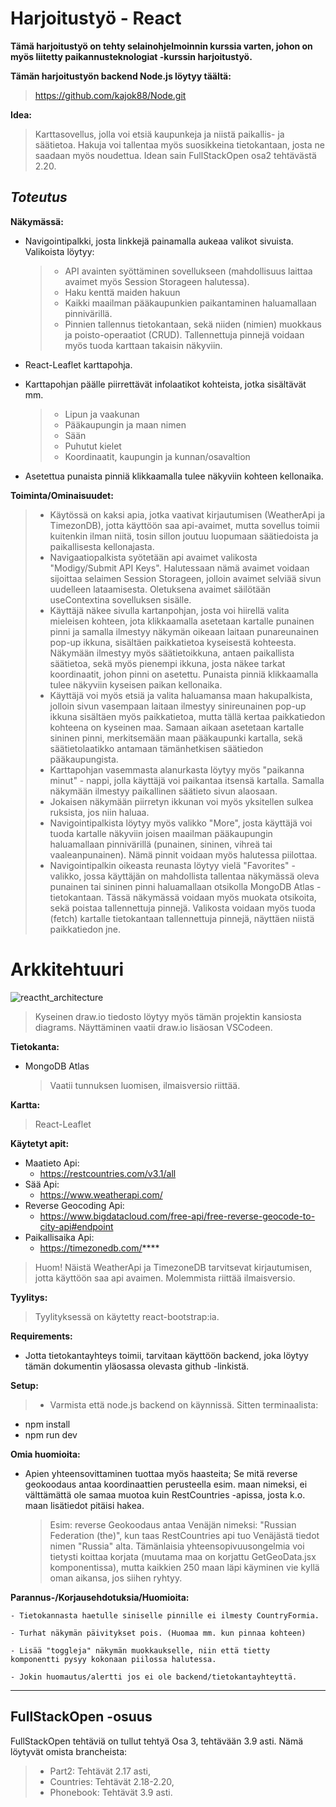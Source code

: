 # Harjoitustyö - React

**Tämä harjoitustyö on tehty selainohjelmoinnin kurssia varten, johon on myös liitetty paikannusteknologiat -kurssin harjoitustyö.**

**Tämän harjoitustyön backend Node.js löytyy täältä:**

> https://github.com/kajok88/Node.git

**Idea:**

> Karttasovellus, jolla voi etsiä kaupunkeja ja niistä paikallis- ja säätietoa. Hakuja voi tallentaa myös suosikkeina tietokantaan, josta ne saadaan myös noudettua. Idean sain FullStackOpen osa2 tehtävästä 2.20.

## *Toteutus*

**Näkymässä:**

- Navigointipalkki, josta linkkejä painamalla aukeaa valikot sivuista. Valikoista löytyy:

  > - API avainten syöttäminen sovellukseen (mahdollisuus laittaa avaimet myös Session Storageen halutessa).
  > - Haku kenttä maiden hakuun
  > - Kaikki maailman pääkaupunkien paikantaminen haluamallaan pinnivärillä.
  > - Pinnien tallennus tietokantaan, sekä niiden (nimien) muokkaus ja poisto-operaatiot (CRUD). Tallennettuja pinnejä voidaan myös tuoda karttaan takaisin näkyviin.
  >
- React-Leaflet karttapohja.
- Karttapohjan päälle piirrettävät infolaatikot kohteista, jotka sisältävät mm.

  > - Lipun ja vaakunan
  > - Pääkaupungin ja maan nimen
  > - Sään
  > - Puhutut kielet
  > - Koordinaatit, kaupungin ja kunnan/osavaltion
  >
- Asetettua punaista pinniä klikkaamalla tulee näkyviin kohteen kellonaika.

**Toiminta/Ominaisuudet:**

> - Käytössä on kaksi apia, jotka vaativat kirjautumisen (WeatherApi ja TimezonDB), jotta käyttöön saa api-avaimet, mutta sovellus toimii kuitenkin ilman niitä, tosin sillon joutuu luopumaan säätiedoista ja paikallisesta kellonajasta.
> - Navigaatiopalkista syötetään api avaimet valikosta
>   "Modigy/Submit API Keys". Halutessaan nämä avaimet voidaan sijoittaa selaimen Session Storageen, jolloin avaimet selviää sivun uudelleen lataamisesta. Oletuksena avaimet säilötään useContextina sovelluksen sisälle.
> - Käyttäjä näkee sivulla kartanpohjan, josta voi hiirellä valita mieleisen kohteen, jota klikkaamalla asetetaan kartalle punainen pinni ja samalla ilmestyy näkymän oikeaan laitaan punareunainen pop-up ikkuna, sisältäen paikkatietoa kyseisestä kohteesta. Näkymään ilmestyy myös säätietoikkuna, antaen paikallista säätietoa, sekä myös pienempi ikkuna, josta näkee tarkat koordinaatit, johon pinni on asetettu. Punaista pinniä klikkaamalla tulee näkyviin kyseisen paikan kellonaika.
> - Käyttäjä voi myös etsiä ja valita haluamansa maan hakupalkista, jolloin sivun vasempaan laitaan ilmestyy sinireunainen pop-up ikkuna sisältäen myös paikkatietoa, mutta tällä kertaa paikkatiedon kohteena on kyseinen maa. Samaan aikaan asetetaan kartalle sininen pinni, merkitsemään maan pääkaupunki kartalla, sekä säätietolaatikko antamaan tämänhetkisen säätiedon pääkaupungista.
> - Karttapohjan vasemmasta alanurkasta löytyy myös "paikanna minut" - nappi, jolla käyttäjä voi paikantaa itsensä kartalla. Samalla näkymään ilmestyy paikallinen säätieto sivun alaosaan.
> - Jokaisen näkymään piirretyn ikkunan voi myös yksitellen sulkea ruksista, jos niin haluaa.
> - Navigointipalkista löytyy myös valikko "More", josta käyttäjä voi tuoda kartalle näkyviin joisen maailman pääkaupungin haluamallaan pinnivärillä (punainen, sininen, vihreä tai vaaleanpunainen). Nämä pinnit voidaan myös halutessa piilottaa.
> - Navigointipalkin oikeasta reunasta löytyy vielä "Favorites" -valikko, jossa käyttäjän on mahdollista tallentaa näkymässä oleva punainen tai sininen pinni haluamallaan otsikolla MongoDB Atlas -tietokantaan. Tässä näkymässä voidaan myös muokata otsikoita, sekä poistaa tallennettuja pinnejä. Valikosta voidaan myös tuoda (fetch) kartalle tietokantaan tallennettuja pinnejä, näyttäen niistä paikkatiedon jne.

# Arkkitehtuuri

![reactht_architecture](https://github.com/kajok88/React/assets/102037428/b5b05d53-dbb5-47e0-9bd4-e2f170b67030)
> Kyseinen draw.io tiedosto löytyy myös tämän projektin kansiosta diagrams. Näyttäminen vaatii draw.io lisäosan VSCodeen.

**Tietokanta:**

- MongoDB Atlas
  > Vaatii tunnuksen luomisen, ilmaisversio riittää.
  >

**Kartta:**

> React-Leaflet

**Käytetyt apit:**

- Maatieto Api:
  - https://restcountries.com/v3.1/all
- Sää Api:
  - https://www.weatherapi.com/
- Reverse Geocoding Api:
  - https://www.bigdatacloud.com/free-api/free-reverse-geocode-to-city-api#endpoint
- Paikallisaika Api:
  - https://timezonedb.com/****

> Huom! Näistä WeatherApi ja TimezoneDB tarvitsevat kirjautumisen, jotta käyttöön saa api avaimen. Molemmista riittää ilmaisversio.

**Tyylitys:**

> Tyylityksessä on käytetty react-bootstrap:ia.

**Requirements:**

- Jotta tietokantayhteys toimii, tarvitaan käyttöön backend, joka löytyy tämän dokumentin yläosassa olevasta github -linkistä.

**Setup:**

> - Varmista että node.js backend on käynnissä. Sitten terminaalista:

- npm install
- npm run dev

**Omia huomioita:**

- Apien yhteensovittaminen tuottaa myös haasteita; Se mitä reverse geokoodaus antaa koordinaattien perusteella esim. maan nimeksi, ei välttämättä ole samaa muotoa kuin RestCountries -apissa, josta k.o. maan lisätiedot pitäisi hakea.
  > Esim:
  > reverse Geokoodaus antaa Venäjän nimeksi: "Russian Federation (the)",
  > kun taas RestCountries api tuo Venäjästä tiedot nimen "Russia" alta.
  > Tämänlaisia yhteensopivuusongelmia voi tietysti koittaa korjata (muutama maa on
  > korjattu GetGeoData.jsx komponentissa), mutta kaikkien 250 maan läpi käyminen vie
  > kyllä oman aikansa, jos siihen ryhtyy.
  >

**Parannus-/Korjausehdotuksia/Huomioita:**

    - Tietokannasta haetulle siniselle pinnille ei ilmesty CountryFormia.

    - Turhat näkymän päivitykset pois. (Huomaa mm. kun pinnaa kohteen)

    - Lisää "toggleja" näkymän muokkaukselle, niin että tietty
	komponentti pysyy kokonaan piilossa halutessa.

    - Jokin huomautus/alertti jos ei ole backend/tietokantayhteyttä.

---

## FullStackOpen -osuus

FullStackOpen tehtäviä on tullut tehtyä Osa 3, tehtävään 3.9 asti. Nämä löytyvät omista brancheista:

> - Part2: Tehtävät 2.17 asti,
> - Countries: Tehtävät 2.18-2.20,
> - Phonebook: Tehtävät 3.9 asti.
